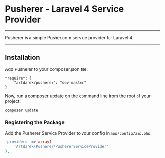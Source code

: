 # Pusherer - Laravel 4 Service Provider

---

Pusherer is a simple Pusher.com service provider for Laravel 4.

---

## Installation

Add Pusherer to your composer.json file:

```
"require": {
	"artdarek/pusherer": "dev-master"
}
```

Now, run a composer update on the command line from the root of your project:

    composer update

### Registering the Package

Add the Pusherer Service Provider to your config in ``app/config/app.php``:

```php
'providers' => array(
	'Artdarek\Pusherer\PushererServiceProvider'
),
```
